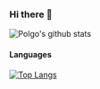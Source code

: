 ### Hi there 👋

![Polgo's github stats](https://github-readme-stats.vercel.app/api?username=dinogomez&show_icons=true&count_private=true&show_icons=true)

#### Languages
[![Top Langs](https://github-readme-stats.vercel.app/api/top-langs/?username=dinogomez&layout=compact&theme=blue_green)](https://github.com/anuraghazra/github-readme-stats)


<!--
**dinogomez/dinogomez** is a ✨ _special_ ✨ repository because its `README.md` (this file) appears on your GitHub profile.

Here are some ideas to get you started:

- 🔭 I’m currently working on ...
- 🌱 I’m currently learning ...
- 👯 I’m looking to collaborate on ...
- 🤔 I’m looking for help with ...
- 💬 Ask me about ...
- 📫 How to reach me: ...
- 😄 Pronouns: ...
- ⚡ Fun fact: ...
-->
